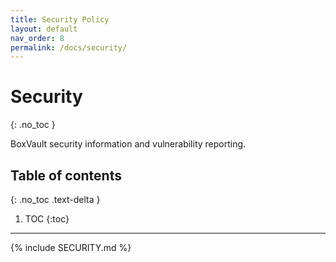 ```yaml
---
title: Security Policy
layout: default
nav_order: 8
permalink: /docs/security/
---
```


# Security
{: .no_toc }

BoxVault security information and vulnerability reporting.

## Table of contents
{: .no_toc .text-delta }

1. TOC
{:toc}

---

{% include SECURITY.md %}
